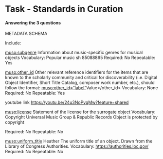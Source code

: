 # Task - Standards in Curation
#### Answering the 3 questions

METADATA SCHEMA

Include:

<muso:subgenre>
Information about music-specific genres for musical objects
Vocabulary: Popular music sh 85088865 
Required: No
Repeatable: Yes

<muso:other_id>
Other relevant reference identifiers for the items that are known to the scholarly community 
and critical for discoverability (i.e. Digital Object Identifier, Short Title Catalog, composer work number, etc.), 
should follow the format: <muso:other_id=”label”>Value</other_id>
Vocabulary: None
Required: No
Repeatable: Yes

youtube link https://youtu.be/24u3NoPvgMw?feature=shared

<muso:license>
Statement of the license for the surrogate object
Vocabulary:
Copyright Universal Music Group & Republic Records	Object is protected by copyright

Required: No
Repeatable: No

<muso:uniform_title> Heather
The uniform title of an object. Drawn from the Library of Congress Authorities.
Vocabulary: https://authorities.loc.gov/
Required: No
Repeatable: No
       
